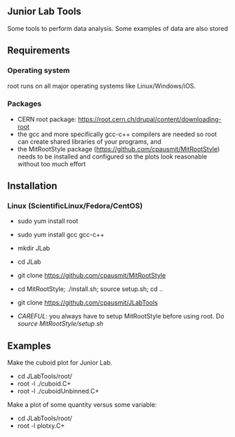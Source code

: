## Junior Lab Tools

Some tools to perform data analysis. Some examples of data are also stored


## Requirements

### Operating system

root runs on all major operating systems like Linux/Windows/iOS.

### Packages

* CERN root package: https://root.cern.ch/drupal/content/downloading-root
* the gcc and more specifically gcc-c++ compilers are needed so root can create shared libraries of your programs, and
* the MitRootStyle package (https://github.com/cpausmit/MitRootStyle) needs to be installed and configured so the plots look reasonable without too much effort


## Installation

### Linux (ScientificLinux/Fedora/CentOS)

* sudo yum install root
* sudo yum install gcc gcc-c++
* mkdir JLab
* cd JLab
* git clone https://github.com/cpausmit/MitRootStyle
* cd MitRootStyle; ./install.sh; source setup.sh; cd ..
* git clone https://github.com/cpausmit/JLabTools

* *CAREFUL*: you always have to setup MitRootStyle before using root. Do
  _source MitRootStyle/setup.sh_

## Examples

Make the cuboid plot for Junior Lab.

* cd JLabTools/root/
* root -l ./cuboid.C+
* root -l ./cuboidUnbinned.C+

Make a plot of some quantity versus some variable:

* cd JLabTools/root/
* root -l plotxy.C+